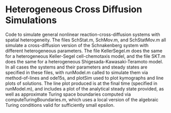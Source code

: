 # Heterogeneous Cross Diffusion Simulations
Code to simulate general nonlinear reaction-cross-diffusion systems with spatial heterogeneity. The files SchStat.m, SchMov.m, and SchStatMov.m all simulate a cross-diffusion version of the Schnakenberg system with different heterogeneous parameters. The file KellerSegel.m does the same for a heterogeneous Keller-Segel cell-chemotaxis model, and the file SKT.m does the same for a heterogeneous Shigesada-Kawasaki-Teramoto model. In all cases the systems and their parameters and steady states are specified in these files, with runModel.m called to simulate them via method-of-lines and ode15s, and plotSim used to plot kymographs and line plots of solutions. The line plot produced is at the final time (specified in runModel.m), and includes a plot of the analytical steady state provided, as well as approximate Turing space boundaries computed via computeTuringBoundaries.m, which uses a local version of the algebraic Turing conditions valid for sufficiently small epsilon.
